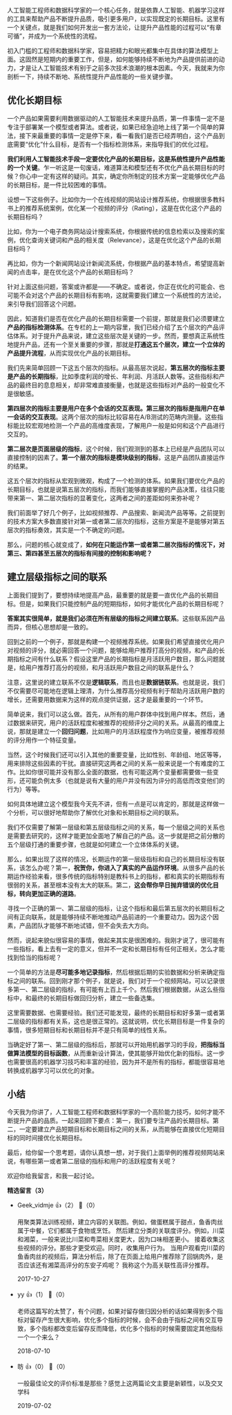 人工智能工程师和数据科学家的一个核心任务，就是依靠人工智能、机器学习这样的工具来帮助产品不断提升品质，吸引更多用户，以实现既定的长期目标。这里有一个关键点，就是我们如何开发出一套方法论，让提升产品性能的过程可以“有章可循”，并成为一个系统性的流程。

初入门槛的工程师和数据科学家，容易把精力和眼光都集中在具体的算法模型上面。这固然是短期内的重要工作，但是，如何能够持续不断地为产品提供前进的动力，才是让人工智能技术有别于之前多次技术浪潮的根本因素。今天，我就来为你剖析一下，持续不断地、系统性提升产品性能的一些关键步骤。

## 优化长期目标

一个产品如果需要利用数据驱动的人工智能技术来提升品质，第一件事情一定不是专注于部署某一个模型或者算法。或者说，如果已经急迫地上线了第一个简单的算法，接下来最重要的事情一定是停下来，看一看我们是否已经弄明白，这个产品到底需要“优化”什么目标，是否有一个指标检测体系，来指导我们的优化过程。

**我们利用人工智能技术手段一定要优化产品的长期目标，这是系统性提升产品性能的一个关键**。乍一听这是一句废话，难道算法和模型还有不优化产品长期目标的时候？你心中一定有这样的疑问。其实，确定你所制定的技术方案一定能够优化产品的长期目标，是一件比较困难的事情。

设想一下这些例子。比如你为一个在线视频的网站设计推荐系统，你根据很多教科书上的推荐系统案例，优化某一个视频的评分（Rating），这是在优化这个产品的长期目标吗？

比如，你为一个电子商务网站设计搜索系统，你根据传统的信息检索以及搜索的案例，优化查询关键词和产品的相关度（Relevance），这是在优化这个产品的长期目标吗？

再比如，你为一个新闻网站设计新闻流系统，你根据产品的基本特点，希望提高新闻的点击率，是在优化这个产品的长期目标吗？

针对上面这些问题，答案或许都是——不确定。或者说，你正在优化的可能会、也可能不会对这个产品的长期目标有影响，这就需要我们建立一个系统性的方法论，来引导我们回答这个问题。

因此，知道我们是否在优化产品的长期目标需要一个前提，那就是我们必须要建立**产品的指标检测体系**。在专栏的上一期内容里，我们已经介绍了五个层次的产品评估体系。对于提升产品来说，建立这些层次是关键的一步。然而，要想真正系统性地提升产品，还有一个至关重要的步骤，那就是**打通这五个层次，建立一个立体的产品提升流程**，从而实现优化产品的长期目标。

我们先来简单回顾一下这五个层次的指标。从最高层次说起，**第五层次的指标主要是产品的长期指标**，比如季度利润的增长、年利润、月活跃人数等。这些指标和产品的最终目的息息相关，却非常难直接衡量，也就是这些指标对产品的一般变化不是很敏感。

**第四层次的指标主要是用户在多个会话的交互表现。第三层次的指标是指用户在单一会话的交互表现**。这两个层次的指标比较容易在A/B测试的范畴内测量。这些指标能比较宏观地检测一个产品的高维度表现，了解用户一般是如何和这个产品进行交互的。

**第二层次是页面层级的指标**，这个时候，我们观测到的基本上已经是产品团队可以直接控制的因素了。**第一个层次的指标是模块级别的指标**，这是产品团队直接运作的结果。

这五个层次的指标从宏观到微观，构成了一个检测的体系。如果我们要优化产品的长期目标，也就是说第五层次的指标，而我们能够直接掌握的产品决策，往往只能带来第一、第二层次指标的显著变化，这两者之间的差距如何来弥补呢？

我们前面举了好几个例子，比如视频推荐、产品搜索、新闻流产品等等。之前提到的技术方案大多数直接针对第一或者第二层次的指标，这些方案是不是能够对第五层次的指标奏效，其实是一个不确定的问题。

那么，问题的核心就变成了，**如何在只能运作第一或者第二层次指标的情况下，对第三、第四甚至五层次的指标有间接的控制和影响呢？**

## 建立层级指标之间的联系

上面我们提到了，要想持续地提高产品，最重要的就是要一直优化产品的长期目标。但是，如果我们只能控制产品的短期指标，如何才能优化产品的长期目标呢？

**答案其实很简单，就是我们必须在所有层级的指标之间建立联系**。这些联系因产品而异，但核心思想却是一致的。

回到之前的一个例子，那就是构建一个视频推荐系统。如果我们希望直接优化用户对视频的评分，就必需回答一个问题，能够给用户推荐打高分的视频，和产品的长期指标之间有什么联系？假设这里产品的长期指标是月活跃用户数目，那么问题就是，给用户推荐打高分的视频，和月活跃用户数目之间的联系是什么？

注意，这里说的建立联系不仅是**逻辑联系**，而且也是**数据链联系**。也就是说，我们不仅需要尽可能地在逻辑上理清，为什么推荐高分视频有利于帮助月活跃用户数的增长，还需要用数据来为这样的观点提供证据，这才是最重要的一个环节。

简单说来，我们可以这么做。首先，从所有的用户群体中找到用户样本。然后，通过数据来研究，用户的活跃程度和被推荐的视频评分之间的关系。从最高的维度上说，那就是建立一个**回归问题**，比如用户的月活跃程度作为响应变量，被推荐视频的评分用作一个特征变量。

当然，这个时候我们还可以引入其他的重要变量，比如性别、年龄组、地区等等，用来排除这些因素的干扰。直接研究这两者之间的关系一般来说是一个有难度的工作。比如你很可能并没有那么全面的数据，也有可能这两个变量都需要做一些变形，还可能负例太多（也就是说有大量的用户并没有因为评分的高低而改变他们的行为）等等。

如何具体地建立这个模型我今天先不讲，但有一点是可以肯定的，那就是这样做一个分析，可以很好地帮助你了解优化对象和长期目标之间的联系。

我们不仅需要了解第一层级和第五层级指标之间的关系，每一个层级之间的关系也是需要去研究的，这样才能更加全面地了解自己的产品。这一步就是把之前分散的五个层级打通的重要步骤，也就是如何建立一个立体体系的关键。

那么，如果出现了这样的情况，长期运作的第一层级指标和自己的长期目标没有联系，该怎么办呢？第一，**祝贺你，你进入了真实的产品运作环境**。从很多产品的长期运作经验来看，很多传统的指标特别是教科书上的指标，都和真实的长期指标有很弱的关系，甚至根本没有太大的联系。第二，**这会帮你早日抛弃错误的优化目标，转向更加正确的道路**。

寻找一个正确的第一、第二层级的指标，让这个指标和最后第五层次的长期目标之间有正向联系，就是能够持续不断地推动产品前进的一个重要动力。因为这个因素，产品团队才能够不断地试错，但不会失去大方向。

然而，说起来貌似很容易的事情，做起来其实是很困难的。我刚才说了，很可能有一些指标，看上去有一定的意义，但并不一定和长期目标有任何正相关。怎么才能找到恰当的指标呢？

一个简单的方法是**尽可能多地记录指标**，然后根据后期的实验数据和分析来确定指标之间的联系。回到刚才那个例子，就是说，我们对于一个视频网站，可以记录很多第一、第二层级的指标，有可能有上百上千个。然后我们根据数据，从这么些指标中，和最终的长期目标做回归分析，建立一些备选集。

这里需要数据、也需要经验。我们还可能发现，最终的长期目标和好多第一或者第二层级的指标都有关系，这也是很正常的。这就说明，优化长期目标是一件复杂的事情，很多短期目标和长期目标并不是只有简单的线性关系。

当确定好了第一、第二层级的指标后，那就可以开始用机器学习的手段，**把指标当做算法模型的目标函数**，从而重新设计算法，使其能够开始优化新的指标。这一步也需要很高的机器学习技巧和丰富的经验，因为并不是所有的指标，都能很容易地转换成机器学习可以优化的对象。

## 小结

今天我为你讲了，人工智能工程师和数据科学家的一个高阶能力技巧，如何才能不断提升产品的品质。一起来回顾下要点：第一，我们要专注产品的长期目标。第二，一定要建立产品短期目标和长期目标之间的关系，从而能够在直接优化短期目标的同时间接优化长期目标。

最后，给你留一个思考题，请你认真想一想，对于我们上面举例的推荐视频网站来说，有哪些第一或者第二层级的指标和用户的活跃程度有关呢？

欢迎你给我留言，和我一起讨论。
<div><strong>精选留言（3）</strong></div><ul>
<li><span>Geek_vidmje</span> 👍（2） 💬（0）<p>用聚类算法训练视频，建立内容的关联图。例如，做蛋糕属于甜点，鱼香肉丝属于中餐，它们都属于食物或烹饪。
然后建立分类的关联度评分。例如，川菜和湘菜，一般来说比川菜和粤菜相关度更大，因为口味相差更小。
接着收集这些视频的评分。那些才更受欢迎。同时，收集用户行为。
当用户观看完川菜的鱼香肉丝的视频后，算法分析后，除了在页面上给用户推荐除了回锅肉外，是否应该还有湘菜高评分的东安子鸡呢？
我称这个为高关联性高评分推荐。</p>2017-10-27</li><br/><li><span>yy</span> 👍（1） 💬（0）<p>老师这篇写的太赞了，有个问题，如果对留存做归因分析的话如果得到多个指标对留存产生很大影响，优化多个指标的时候，会不会由于指标之间有交互导致，多个指标都改变后留存反而降低，优化多个指标的时候需要固定其他指标一个一个来么？</p>2018-07-10</li><br/><li><span>昉</span> 👍（0） 💬（0）<p>一般最佳论文的评价标准是那些？感觉上这两篇论文主要是新颖性，以及交叉学科</p>2019-07-02</li><br/>
</ul>